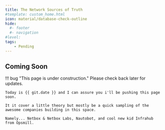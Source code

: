 ```yaml
---
title: The Network Sources of Truth
#template: custom_home.html 
icon: material/database-check-outline
hide:
  #- footer
  #- navigation
#level:
tags:
    - Pending
---
```


## Coming Soon

!!! bug "This page is under construction." 
    Please check back later for updates.

    Today is {{ git.date }} and I can assure you i'll be pushing this page soon. 

    It it cover a little theory but mostly be a quick sampling of the awesome companies building in this space. 

    Namely... Netbox & Netbox Labs, Nautobot, and cool new kid Infrahub from Opsmill. 